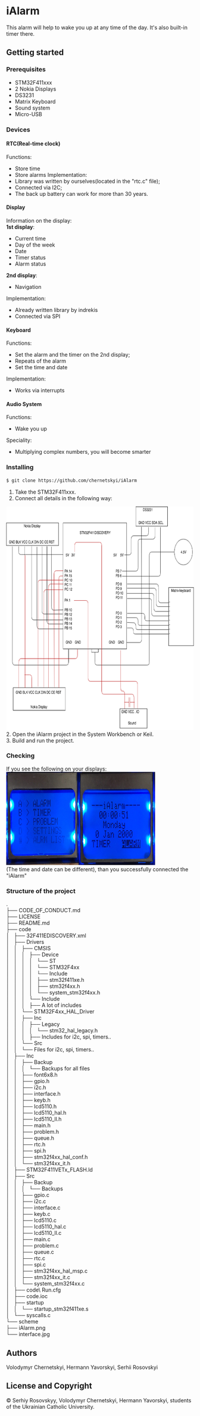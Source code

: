 # iAlarm
  This alarm will help to wake you up at any time of the day.
  It's also built-in timer there.
## Getting started

### Prerequisites
  * STM32F411xxx
  * 2 Nokia Displays
  * DS3231
  * Matrix Keyboard
  * Sound system
  * Micro-USB
  
### Devices

#### RTC(Real-time clock)

Functions: 
  * Store time
  * Store alarms
Implementation:
  * Library was written by ourselves(located in the "rtc.c" file);
  * Connected via I2C;
  * The back up battery can work for more than 30 years.

#### Display

Information on the display:<br>
**1st display**:
  * Current time
  * Day of the week
  * Date
  * Timer status
  * Alarm status

**2nd display**:
  * Navigation

Implementation:
  * Already written library by indrekis
  * Connected via SPI
  
#### Keyboard

Functions:
  * Set the alarm and the timer on the 2nd display;
  * Repeats of the alarm
  * Set the time and date

Implementation:
  * Works via interrupts
  
#### Audio System

Functions:
  * Wake you up

Speciality:
  * Multiplying complex numbers, you will become smarter
  

### Installing
  ```bash
  $ git clone https://github.com/chernetskyi/iAlarm  
  ```
  1. Take the STM32F411xxx.
  2. Connect all details in the following way:
  <img src="scheme/iAlarm.png" width=600, height=600>
  2. Open the iAlarm project in the System Workbench or Keil.<br>
  3. Build and run the project.

### Checking
  If you see the following on your displays:<br>
  <img src="scheme/Interface.jpg" width=400, height=250><br>
  (The time and date can be different), than you successfully connected the "iAlarm"
  
### Structure of the project
. <br>
├── CODE_OF_CONDUCT.md <br>
├── LICENSE <br>
├── README.md <br>
├── code <br>
│   ├── 32F411EDISCOVERY.xml <br>
│   ├── Drivers <br>
│   │   ├── CMSIS <br>
│   │   │   ├── Device <br>
│   │   │   │   └── ST <br>
│   │   │   │       └── STM32F4xx <br>
│   │   │   │           └── Include <br>
│   │   │   │               ├── stm32f411xe.h <br> 
│   │   │   │               ├── stm32f4xx.h <br>
│   │   │   │               └── system_stm32f4xx.h <br>
│   │   │   └── Include <br>
│   │   │       ├── A lot of includes <br>
│   │   └── STM32F4xx_HAL_Driver <br>
│   │       ├── Inc <br>
│   │       │   ├── Legacy <br>
│   │       │   │   └── stm32_hal_legacy.h <br>
│   │       │   ├── Includes for i2c, spi, timers.. <br>
│   │       └── Src <br>
│   │           └── Files for i2c, spi, timers.. <br>
│   ├── Inc <br>
│   │   ├── Backup <br>
│   │   │   └── Backups for all files <br>
│   │   ├── font6x8.h <br>
│   │   ├── gpio.h <br>
│   │   ├── i2c.h <br>
│   │   ├── interface.h <br>
│   │   ├── keyb.h <br>
│   │   ├── lcd5110.h <br>
│   │   ├── lcd5110_hal.h <br>
│   │   ├── lcd5110_ll.h <br>
│   │   ├── main.h <br>
│   │   ├── problem.h <br>
│   │   ├── queue.h <br>
│   │   ├── rtc.h <br>
│   │   ├── spi.h <br>
│   │   ├── stm32f4xx_hal_conf.h <br>
│   │   └── stm32f4xx_it.h <br>
│   ├── STM32F411VETx_FLASH.ld <br>
│   ├── Src <br>
│   │   ├── Backup <br>
│   │   │   └── Backups <br>
│   │   ├── gpio.c <br>
│   │   ├── i2c.c <br>
│   │   ├── interface.c <br>
│   │   ├── keyb.c <br>
│   │   ├── lcd5110.c <br>
│   │   ├── lcd5110_hal.c <br>
│   │   ├── lcd5110_ll.c <br>
│   │   ├── main.c <br>
│   │   ├── problem.c <br>
│   │   ├── queue.c <br>
│   │   ├── rtc.c <br>
│   │   ├── spi.c <br>
│   │   ├── stm32f4xx_hal_msp.c <br>
│   │   ├── stm32f4xx_it.c <br>
│   │   └── system_stm32f4xx.c <br>
│   ├── code\ Run.cfg <br>
│   ├── code.ioc <br>
│   ├── startup <br>
│   │   └── startup_stm32f411xe.s <br>
│   └── syscalls.c <br>
└── scheme <br>
    ├── iAlarm.png <br>
    └── interface.jpg <br>


## Authors
Volodymyr Chernetskyi, Hermann Yavorskyi, Serhii Rosovskyi

## License and Copyright
© Serhiy Rosovskyy, Volodymyr Chernetskyi, Hermann Yavorskyi, students of the Ukrainian Catholic University.
 
